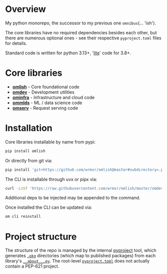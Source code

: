 # Overview

My python monorepo, the successor to my previous one `omnibus`(... 'ish').

The core libraries have no required dependencies besides each other, but there are numerous optional ones - see their
respective `pyproject.toml` files for details.

Standard code is written for python 3.13+, '[lite](https://github.com/wrmsr/omlish/blob/master/omlish#lite-code)' code
for 3.8+.

# Core libraries

- **[omlish](https://github.com/wrmsr/omlish/blob/master/omlish#readme)** - Core foundational code
- **[omdev](https://github.com/wrmsr/omlish/blob/master/omdev#readme)** - Development utilities
- **[ominfra](https://github.com/wrmsr/omlish/blob/master/ominfra#readme)** - Infrastructure and cloud code
- **[ommlds](https://github.com/wrmsr/omlish/blob/master/ommlds#readme)** - ML / data science code
- **[omserv](https://github.com/wrmsr/omlish/blob/master/omserv#readme)** - Request serving code

# Installation

Core libraries installable by name from pypi:

```bash
pip install omlish
```

Or directly from git via:

```bash
pip install 'git+https://github.com/wrmsr/omlish@master#subdirectory=.pkg/omlish'
```

The CLI is installable through uvx or pipx via:

```bash
curl -LsSf 'https://raw.githubusercontent.com/wrmsr/omlish/master/omdev/cli/install.py' | python3 -
```

Additional deps to be injected may be appended to the command.

Once installed the CLI can be updated via:

```bash
om cli reinstall
```

# Project structure

The structure of the repo is managed by the internal
[pyproject](https://github.com/wrmsr/omlish/blob/master/omdev/pyproject) tool, which generates
[`.pkg`](https://github.com/wrmsr/omlish/blob/master/.pkg) directories (which map to published packages) from each
library's [`__about__.py`](https://github.com/wrmsr/omlish/blob/master/omlish/__about__.py). The root-level
[`pyproject.toml`](https://github.com/wrmsr/omlish/blob/master/pyproject.toml) does not actually contain a PEP-621
project.
